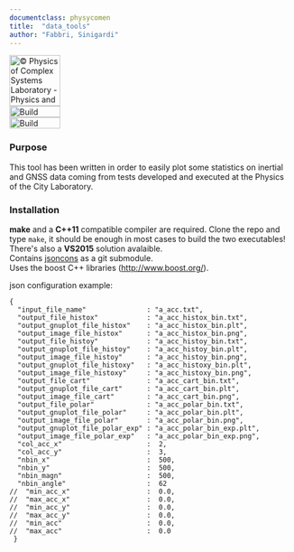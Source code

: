 ```yaml
---
documentclass: physycomen
title:  "data_tools"
author: "Fabbri, Sinigardi"
---
```


<a href="http://www.physycom.unibo.it"> 
<div class="image">
<img src="https://cdn.rawgit.com/physycom/templates/697b327d/logo_unibo.png" width="90" height="90" alt="© Physics of Complex Systems Laboratory - Physics and Astronomy Department - University of Bologna"> 
</div>
</a>
<a href="https://travis-ci.org/physycom/data_tools"> 
<div class="image">
<img src="https://travis-ci.org/physycom/data_tools.svg?branch=master" width="90" height="20" alt="Build Status"> 
</div>
</a>
<a href="https://ci.appveyor.com/project/cenit/data-tools"> 
<div class="image">
<img src="https://ci.appveyor.com/api/projects/status/cf9icu8pp70hqwip?svg=true" width="90" height="20" alt="Build Status"> 
</div>
</a>


### Purpose
This tool has been written in order to easily plot some statistics on inertial and GNSS data coming from tests developed and executed at the Physics of the City Laboratory.

### Installation
**make** and a **C++11** compatible compiler are required. Clone the repo and type ``make``, it should be enough in most cases to build the two executables!   
There's also a **VS2015** solution avalaible.   
Contains [jsoncons](https://github.com/danielaparker/jsoncons) as a git submodule.   
Uses the boost C++ libraries (http://www.boost.org/).   

json configuration example:
```
{
  "input_file_name"               : "a_acc.txt",
  "output_file_histox"            : "a_acc_histox_bin.txt",
  "output_gnuplot_file_histox"    : "a_acc_histox_bin.plt",
  "output_image_file_histox"      : "a_acc_histox_bin.png",
  "output_file_histoy"            : "a_acc_histoy_bin.txt",
  "output_gnuplot_file_histoy"    : "a_acc_histoy_bin.plt",
  "output_image_file_histoy"      : "a_acc_histoy_bin.png",
  "output_gnuplot_file_histoxy"   : "a_acc_histoxy_bin.plt",
  "output_image_file_histoxy"     : "a_acc_histoxy_bin.png",
  "output_file_cart"              : "a_acc_cart_bin.txt",
  "output_gnuplot_file_cart"      : "a_acc_cart_bin.plt",
  "output_image_file_cart"        : "a_acc_cart_bin.png",
  "output_file_polar"             : "a_acc_polar_bin.txt",
  "output_gnuplot_file_polar"     : "a_acc_polar_bin.plt",
  "output_image_file_polar"       : "a_acc_polar_bin.png",
  "output_gnuplot_file_polar_exp" : "a_acc_polar_bin_exp.plt",
  "output_image_file_polar_exp"   : "a_acc_polar_bin_exp.png",
  "col_acc_x"                     :  2,
  "col_acc_y"                     :  3,
  "nbin_x"                        :  500,
  "nbin_y"                        :  500,
  "nbin_magn"                     :  500,
  "nbin_angle"                    :  62
//  "min_acc_x"                   :  0.0,
//  "max_acc_x"                   :  0.0,
//  "min_acc_y"                   :  0.0,
//  "max_acc_y"                   :  0.0,
//  "min_acc"                     :  0.0,
//  "max_acc"                     :  0.0
 }
```

